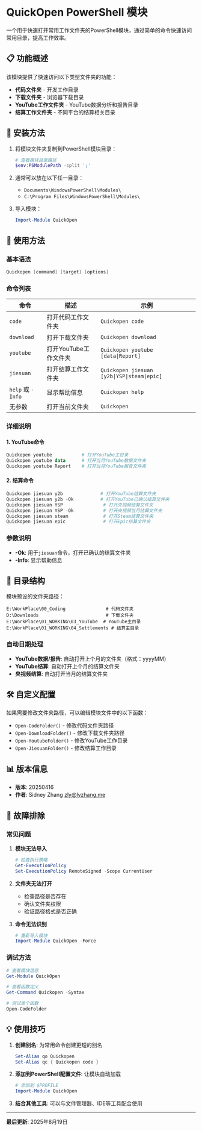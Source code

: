 # QuickOpen PowerShell 模块

一个用于快速打开常用工作文件夹的PowerShell模块，通过简单的命令快速访问常用目录，提高工作效率。

## 📋 功能概述

该模块提供了快速访问以下类型文件夹的功能：
- **代码文件夹** - 开发工作目录
- **下载文件夹** - 浏览器下载目录
- **YouTube工作文件夹** - YouTube数据分析和报告目录
- **结算工作文件夹** - 不同平台的结算相关目录

## 🚀 安装方法

1. 将模块文件夹复制到PowerShell模块目录：
   ```powershell
   # 查看模块目录路径
   $env:PSModulePath -split ';'
   ```

2. 通常可以放在以下任一目录：
   - `Documents\WindowsPowerShell\Modules\`
   - `C:\Program Files\WindowsPowerShell\Modules\`

3. 导入模块：
   ```powershell
   Import-Module QuickOpen
   ```

## 🎯 使用方法

### 基本语法
```powershell
Quickopen [command] [target] [options]
```

### 命令列表

| 命令 | 描述 | 示例 |
|------|------|------|
| `code` | 打开代码工作文件夹 | `Quickopen code` |
| `download` | 打开下载文件夹 | `Quickopen download` |
| `youtube` | 打开YouTube工作文件夹 | `Quickopen youtube [data\|Report]` |
| `jiesuan` | 打开结算工作文件夹 | `Quickopen jiesuan [y2b\|YSP\|steam\|epic]` |
| `help` 或 `-Info` | 显示帮助信息 | `Quickopen help` |
| 无参数 | 打开当前文件夹 | `Quickopen` |

### 详细说明

#### 1. YouTube命令
```powershell
Quickopen youtube           # 打开YouTube主目录
Quickopen youtube data      # 打开当月YouTube数据文件夹
Quickopen youtube Report    # 打开当月YouTube报告文件夹
```

#### 2. 结算命令
```powershell
Quickopen jiesuan y2b              # 打开YouTube结算文件夹
Quickopen jiesuan y2b -Ok          # 打开YouTube已确认结算文件夹
Quickopen jiesuan YSP               # 打开央视频结算文件夹
Quickopen jiesuan YSP -Ok           # 打开央视频当月结算文件夹
Quickopen jiesuan steam             # 打开Steam结算文件夹
Quickopen jiesuan epic              # 打开Epic结算文件夹
```

### 参数说明

- **-Ok**: 用于`jiesuan`命令，打开已确认的结算文件夹
- **-Info**: 显示帮助信息

## 📁 目录结构

模块预设的文件夹路径：

```
E:\WorkPlace\00_Coding               # 代码文件夹
D:\Downloads                         # 下载文件夹
E:\WorkPlace\01_WORKING\03_YouTube  # YouTube主目录
E:\WorkPlace\01_WORKING\04_Settlements # 结算主目录
```

### 自动日期处理

- **YouTube数据/报告**: 自动打开上个月的文件夹（格式：yyyyMM）
- **YouTube结算**: 自动打开上个月的结算文件夹
- **央视频结算**: 自动打开当月的结算文件夹

## 🛠️ 自定义配置

如果需要修改文件夹路径，可以编辑模块文件中的以下函数：

- `Open-CodeFolder()` - 修改代码文件夹路径
- `Open-DownloadFolder()` - 修改下载文件夹路径
- `Open-YoutubeFolder()` - 修改YouTube工作目录
- `Open-JiesuanFolder()` - 修改结算工作目录

## 📊 版本信息

- **版本**: 20250416
- **作者**: Sidney Zhang <zly@lyzhang.me>

## 🔧 故障排除

### 常见问题

1. **模块无法导入**
   ```powershell
   # 检查执行策略
   Get-ExecutionPolicy
   Set-ExecutionPolicy RemoteSigned -Scope CurrentUser
   ```

2. **文件夹无法打开**
   - 检查路径是否存在
   - 确认文件夹权限
   - 验证路径格式是否正确

3. **命令无法识别**
   ```powershell
   # 重新导入模块
   Import-Module QuickOpen -Force
   ```

### 调试方法
```powershell
# 查看模块信息
Get-Module QuickOpen

# 查看函数定义
Get-Command Quickopen -Syntax

# 测试单个函数
Open-CodeFolder
```

## 💡 使用技巧

1. **创建别名**: 为常用命令创建更短的别名
   ```powershell
   Set-Alias qo Quickopen
   Set-Alias qc { Quickopen code }
   ```

2. **添加到PowerShell配置文件**: 让模块自动加载
   ```powershell
   # 添加到 $PROFILE
   Import-Module QuickOpen
   ```

3. **结合其他工具**: 可以与文件管理器、IDE等工具配合使用

---

**最后更新**: 2025年8月19日